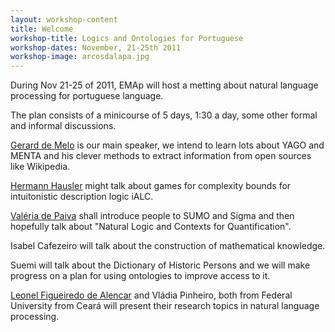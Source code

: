 ```yaml
---
layout: workshop-content
title: Welcome
workshop-title: Logics and Ontologies for Portuguese
workshop-dates: November, 21-25th 2011
workshop-image: arcosdalapa.jpg
---
```


During Nov 21-25 of 2011, EMAp will host a metting about natural
language processing for portuguese language.

The plan consists of a minicourse of 5 days, 1:30 a day, some other
formal and informal discussions. 

[Gerard de Melo](http://www.icsi.berkeley.edu/~demelo/) is our main
speaker, we intend to learn lots about YAGO and MENTA and his clever
methods to extract information from open sources like Wikipedia.

[Hermann Hausler](http://www-di.inf.puc-rio.br/~hermann/) might
talk about games for complexity bounds for intuitonistic description
logic iALC.

[Valéria de Paiva](https://sites.google.com/a/valeriadepaiva.org/www/)
shall introduce people to SUMO and Sigma and then hopefully talk about
"Natural Logic and Contexts for Quantification".

Isabel Cafezeiro will talk about the construction of mathematical
knowledge.

Suemi will talk about the Dictionary of Historic Persons and we will
make progress on a plan for using ontologies to improve access to it.

[Leonel Figueiredo de Alencar](http://www.leonel.profusehost.net/complin.htm)
and Vládia Pinheiro, both from Federal University from Ceará will
present their research topics in natural language processing.

